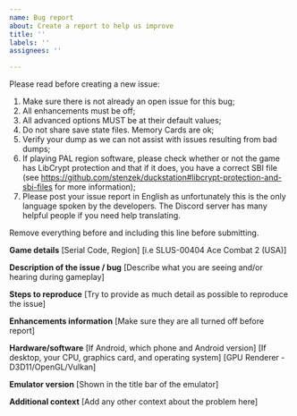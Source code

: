 ```yaml
---
name: Bug report
about: Create a report to help us improve
title: ''
labels: ''
assignees: ''

---
```


Please read before creating a new issue:

1. Make sure there is not already an open issue for this bug;
2. All enhancements must be off;
3. All advanced options MUST be at their default values;
4. Do not share save state files. Memory Cards are ok;
5. Verify your dump as we can not assist with issues resulting from bad dumps;
6. If playing PAL region software, please check whether or not the game has LibCrypt protection and that if it does, you have a correct SBI file (see https://github.com/stenzek/duckstation#libcrypt-protection-and-sbi-files for more information);
7. Please post your issue report in English as unfortunately this is the only language spoken by the developers. The Discord server has many helpful people if you need help translating.

Remove everything before and including this line before submitting.

**Game details**
[Serial Code, Region]
[i.e SLUS-00404 Ace Combat 2 (USA)]

**Description of the issue / bug**
[Describe what you are seeing and/or hearing during gameplay]

**Steps to reproduce**
[Try to provide as much detail as possible to reproduce the issue]

**Enhancements information**
[Make sure they are all turned off before report]

**Hardware/software**
[If Android, which phone and Android version]
[If desktop, your CPU, graphics card, and operating system]
[GPU Renderer - D3D11/OpenGL/Vulkan]

**Emulator version**
[Shown in the title bar of the emulator]

**Additional context**
[Add any other context about the problem here]
